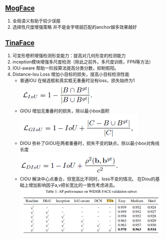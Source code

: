 ## [MogFace](https://arxiv.org/pdf/2103.11139.pdf)
1. 全局语义有助于较少误报
2. 选择性尺度增强策略  并不是金字塔层匹配的anchor越多效果越好

## [TinaFace](https://arxiv.org/pdf/2011.13183.pdf)
1. 可变形卷积增强检测形变能力：提高对几何形变的检测能力
2. inception模块增强多尺度检测（除此之前外，多尺度训练，FPN等方法）
3. IOU-aware 帮助一阶段算法提高分类分数，抑制假阳。
4. Distance-Iou Loss 增加小目标的损失，提高小目标检测性能
    + 普通IOU 在候选框和真实框无重叠时没有loss，损失始终为1<br>
      ![img.png](../img/IOU.png)
    + GIOU 增加无重叠时的损失，除以最小box面积<br>
      ![img.png](../img/GIOU.png)
    + DIOU 弥补了GIOU在两者重叠时，损失不变的缺点，除以最小box对角线长度<br>
      ![img.png](../img/DIOU.png)
    + CIOU 解決中心点重合，但宽高比不同时，loss不变的情况。 在Diou的基础上增加影响因子a,v把长宽比的一致性考虑进去。
![img.png](../img/TinaFace.png)
      